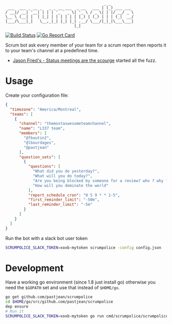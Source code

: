 ```
                                           _ _
 ___  ___ _ __ _   _ _ __ ___  _ __   ___ | (_) ___ ___
/ __|/ __| '__| | | | '_ ` _ \| '_ \ / _ \| | |/ __/ _ \
\__ \ (__| |  | |_| | | | | | | |_) | (_) | | | (_|  __/
|___/\___|_|   \__,_|_| |_| |_| .__/ \___/|_|_|\___\___|
                              |_|
```

[![Build Status](https://travis-ci.org/pastjean/scrumpolice.svg?branch=master)](https://travis-ci.org/pastjean/scrumpolice)
[![Go Report Card](https://goreportcard.com/badge/github.com/pastjean/scrumpolice)](https://goreportcard.com/report/github.com/pastjean/scrumpolice)

Scrum bot ask every member of your team for a scrum report then reports it to
your team's channel at a predefined time.

- [Jason Fried's - Status meetings are the scourge](https://m.signalvnoise.com/status-meetings-are-the-scourge-39f49267ca90) started all the fuzz.

# Usage 


Create your configuration file: 

```json
{
  "timezone": "America/Montreal",
  "teams": [
    {
      "channel": "themostaswesometeamchannel",
      "name": "L337 team",
      "members": [
        "@fboutin2",
        "@lbourdages",
        "@pastjean"
      ],
      "question_sets": [
        {
          "questions": [
            "What did you do yesterday?",
            "What will you do today?",
            "Are you being blocked by someone for a review? who ? why ?",
            "How will you dominate the world"
          ],
          "report_schedule_cron": "0 5 9 * * 1-5",
          "first_reminder_limit": "-50m",
          "last_reminder_limit": "-5m"
        }
      ]
    }
  ]
}
```

Run the bot with a slack bot user token

```sh
SCRUMPOLICE_SLACK_TOKEN=xoxb-mytoken scrumpolice -config config.json
```

# Development

Have a working go environment (since 1.8 just install go) otherwise you need the
`$GOPATH` set and use that instead of `$HOME/go`.

```sh
go get github.com/pastjean/scrumpolice
cd $HOME/go/src/github.com/pastjean/scrumpolice
dep ensure
# Run it
SCRUMPOLICE_SLACK_TOKEN=xoxb-mytoken go run cmd/scrumpolice/scrumpolice.go -config config.example.json
```
